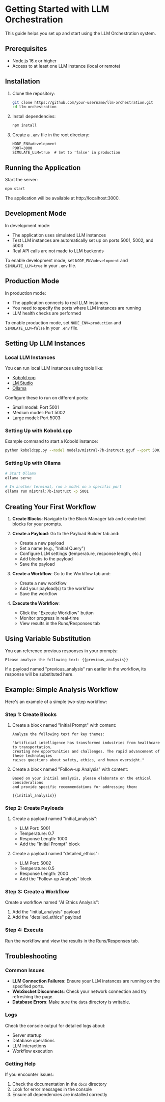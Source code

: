 # Getting Started with LLM Orchestration

This guide helps you set up and start using the LLM Orchestration system.

## Prerequisites

- Node.js 16.x or higher
- Access to at least one LLM instance (local or remote)

## Installation

1. Clone the repository:
   ```bash
   git clone https://github.com/your-username/llm-orchestration.git
   cd llm-orchestration
   ```

2. Install dependencies:
   ```bash
   npm install
   ```

3. Create a `.env` file in the root directory:
   ```
   NODE_ENV=development
   PORT=3000
   SIMULATE_LLM=true  # Set to 'false' in production
   ```

## Running the Application

Start the server:
```bash
npm start
```

The application will be available at http://localhost:3000.

## Development Mode

In development mode:
- The application uses simulated LLM instances
- Test LLM instances are automatically set up on ports 5001, 5002, and 5003
- Real API calls are not made to LLM backends

To enable development mode, set `NODE_ENV=development` and `SIMULATE_LLM=true` in your `.env` file.

## Production Mode

In production mode:
- The application connects to real LLM instances
- You need to specify the ports where LLM instances are running
- LLM health checks are performed

To enable production mode, set `NODE_ENV=production` and `SIMULATE_LLM=false` in your `.env` file.

## Setting Up LLM Instances

### Local LLM Instances

You can run local LLM instances using tools like:
- [Kobold.cpp](https://github.com/LostRuins/koboldcpp)
- [LM Studio](https://lmstudio.ai/)
- [Ollama](https://ollama.ai/)

Configure these to run on different ports:
- Small model: Port 5001
- Medium model: Port 5002
- Large model: Port 5003

### Setting Up with Kobold.cpp

Example command to start a Kobold instance:
```bash
python koboldcpp.py --model models/mistral-7b-instruct.gguf --port 5001
```

### Setting Up with Ollama

```bash
# Start Ollama
ollama serve

# In another terminal, run a model on a specific port
ollama run mistral:7b-instruct -p 5001
```

## Creating Your First Workflow

1. **Create Blocks**: Navigate to the Block Manager tab and create text blocks for your prompts.

2. **Create a Payload**: Go to the Payload Builder tab and:
   - Create a new payload
   - Set a name (e.g., "Initial Query")
   - Configure LLM settings (temperature, response length, etc.)
   - Add blocks to the payload
   - Save the payload

3. **Create a Workflow**: Go to the Workflow tab and:
   - Create a new workflow
   - Add your payload(s) to the workflow
   - Save the workflow

4. **Execute the Workflow**: 
   - Click the "Execute Workflow" button
   - Monitor progress in real-time
   - View results in the Runs/Responses tab

## Using Variable Substitution

You can reference previous responses in your prompts:

```
Please analyze the following text: {{previous_analysis}}
```

If a payload named "previous_analysis" ran earlier in the workflow, its response will be substituted here.

## Example: Simple Analysis Workflow

Here's an example of a simple two-step workflow:

### Step 1: Create Blocks

1. Create a block named "Initial Prompt" with content:
   ```
   Analyze the following text for key themes:
   
   "Artificial intelligence has transformed industries from healthcare to transportation, 
   creating new opportunities and challenges. The rapid advancement of these technologies 
   raises questions about safety, ethics, and human oversight."
   ```

2. Create a block named "Follow-up Analysis" with content:
   ```
   Based on your initial analysis, please elaborate on the ethical considerations 
   and provide specific recommendations for addressing them:
   
   {{initial_analysis}}
   ```

### Step 2: Create Payloads

1. Create a payload named "initial_analysis":
   - LLM Port: 5001
   - Temperature: 0.7
   - Response Length: 1000
   - Add the "Initial Prompt" block

2. Create a payload named "detailed_ethics":
   - LLM Port: 5002
   - Temperature: 0.5
   - Response Length: 2000
   - Add the "Follow-up Analysis" block

### Step 3: Create a Workflow

Create a workflow named "AI Ethics Analysis":
1. Add the "initial_analysis" payload
2. Add the "detailed_ethics" payload

### Step 4: Execute

Run the workflow and view the results in the Runs/Responses tab.

## Troubleshooting

### Common Issues

- **LLM Connection Failures**: Ensure your LLM instances are running on the specified ports.
- **WebSocket Disconnects**: Check your network connection and try refreshing the page.
- **Database Errors**: Make sure the `data` directory is writable.

### Logs

Check the console output for detailed logs about:
- Server startup
- Database operations
- LLM interactions
- Workflow execution

### Getting Help

If you encounter issues:
1. Check the documentation in the `docs` directory
2. Look for error messages in the console
3. Ensure all dependencies are installed correctly
